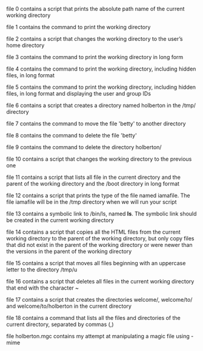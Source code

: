 file 0 contains a script that prints the absolute path name of the current working directory

file 1 contains the command to print the working directory

file 2 contains a script that changes the working directory to the user’s home directory

file 3 contains the command to print the working directory in long form

file 4 contains the command to print the working directory, including hidden files, in long format

file 5 contains the command to print the working directory, including hidden files, in long format and displaying the user and group IDs

file 6 contains  a script that creates a directory named holberton in the /tmp/ directory

file 7 contains the command to move the file 'betty' to another directory

file 8 contains the command to delete the file 'betty'

file 9 contains the command to delete the directory holberton/

file 10 contains a script that changes the working directory to the previous one

file 11 contains a script that lists all file in the current directory and the parent of the working directory and the /boot directory in long format

file 12 contains a script that prints the type of the file named iamafile. The file iamafile will be in the /tmp directory when we will run your script

file 13 contains a symbolic link to /bin/ls, named __ls__. The symbolic link should be created in the current working directory

file 14 contains  a script that copies all the HTML files from the current working directory to the parent of the working directory, but only copy files that did not exist in the parent of the working directory or were newer than the versions in the parent of the working directory

file 15 contains a script that moves all files beginning with an uppercase letter to the directory /tmp/u

file 16 contains a script that deletes all files in the current working directory that end with the character ~

file 17 contains a script that creates the directories welcome/, welcome/to/ and welcome/to/holberton in the current directory

file 18 contains a command that lists all the files and directories of the current directory, separated by commas (,)

file holberton.mgc contains my attempt at manipulating a magic file using -mime